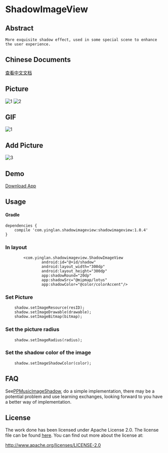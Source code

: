 # ShadowImageView
## Abstract
    More exquisite shadow effect, used in some special scene to enhance the user experience.

## Chinese Documents
[查看中文文档](https://github.com/yingLanNull/ShadowImageView/blob/master/READEME_CN.md)

## Picture
![1](https://github.com/yingLanNull/ShadowImageView/blob/master/show/shadow1.png)
![2](https://github.com/yingLanNull/ShadowImageView/blob/master/show/shadow2.png)

## GIF
![1](https://github.com/yingLanNull/ShadowImageView/blob/master/show/shadow.gif)

## Add Picture
![3](https://github.com/yingLanNull/ShadowImageView/blob/master/show/shadowcolor.png)

## Demo
[Download App](https://github.com/yingLanNull/ShadowImageView/blob/master/show/app-debug.apk)

## Usage

#### Gradle
```
dependencies {
    compile 'com.yinglan.shadowimageview:shadowimageview:1.0.4'
}
```

### In layout

```
	    <com.yinglan.shadowimageview.ShadowImageView
	            android:id="@+id/shadow"
                android:layout_width="300dp"
                android:layout_height="300dp"
                app:shadowRound="20dp"
                app:shadowSrc="@mipmap/lotus"
                app:shadowColor="@color/colorAccent"/>

```

### Set Picture
```
    shadow.setImageResource(resID); 
    shadow.setImageDrawable(drawable); 
    shadow.setImageBitmap(bitmap);
```

### Set the picture radius
```
    shadow.setImageRadius(radius);
```
### Set the shadow color of the image
```
    shadow.setImageShadowColor(color);
```

## FAQ
 See[PPMusicImageShadow](https://github.com/PierrePerrin/PPMusicImageShadow),  do a simple implementation, there may be a potential problem and use learning exchanges, looking forward to you have a better way of implementation.

## License
The work done has been licensed under Apache License 2.0. The license file can be found
[here](LICENSE). You can find out more about the license at:

http://www.apache.org/licenses/LICENSE-2.0